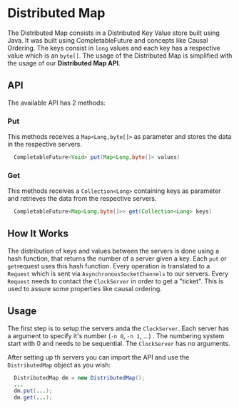# Distributed Map

The Distributed Map consists in a Distributed Key Value store built using Java. It was built using CompletableFuture and concepts like Causal Ordering. The keys consist in `long` values and each key has a respective value which is an `byte[]`. The usage of the Distributed Map is simplified with the usage of our **Distributed Map API**.

## API

The available API has 2 methods:

### Put

This methods receives a `Map<Long,byte[]>` as parameter and stores the data in the respective servers.

```java
  CompletableFuture<Void> put(Map<Long,byte[]> values)
```

### Get

This methods receives a `Collection<Long>` containing keys as parameter and retrieves the data from the respective servers.

```java
  CompletableFuture<Map<Long,byte[]>> get(Collection<Long> keys)
```

## How It Works

The distribution of keys and values between the servers is done using a hash function, that returns the number of a server given a key. Each `put` or `get`request uses this hash function. Every operation is translated to a `Request` which is sent via `AsynchronousSocketChannels` to our servers. Every `Request` needs to contact the `ClockServer` in order to get a "ticket". This is used to assure some properties like causal ordering.



## Usage

The first step is to setup the servers anda the `ClockServer`. Each server has a argument to specify it's number (`-n 0`, `-n 1`, ...) . The numbering system start with 0 and needs to be sequential. The `ClockServer` has no arguments.

After setting up th servers you can import the API and use the `DistributedMap` object as you wish:

```java
  DistributedMap dm = new DistributedMap();
  ...
  dm.put(...);
  dm.get(...);
```
